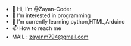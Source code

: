 - 👋 Hi, I’m @Zayan-Coder
- 👀 I’m interested in programming 
- 🌱 I’m currently learning python,HTML,Arduino 
- 📫 How to reach me
- MAIL : zayanm794@gmail.com 

<!---
Zayan-Coder/Zayan-Coder is a ✨ special ✨ repository because its `README.md` (this file) appears on your GitHub profile.
You can click the Preview link to take a look at your changes.
--->
